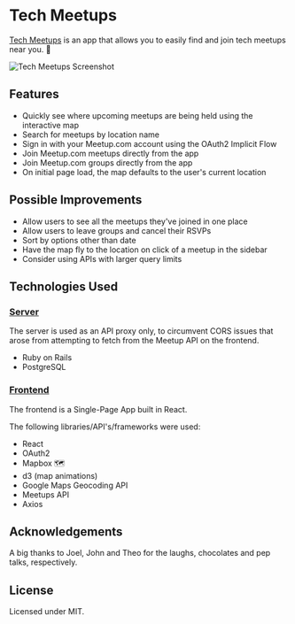 # Tech Meetups

[Tech Meetups](http://tech-meetups.herokuapp.com/) is an app that allows you to easily find and join tech meetups near you. 📍

![Tech Meetups Screenshot](https://media.giphy.com/media/XJMkWRCdSdehUwDbcA/giphy.gif)
<br/>

## Features
* Quickly see where upcoming meetups are being held using the interactive map
* Search for meetups by location name   
* Sign in with your Meetup.com account using the OAuth2 Implicit Flow
* Join Meetup.com meetups directly from the app
* Join Meetup.com groups directly from the app
* On initial page load, the map defaults to the user's current location

## Possible Improvements
* Allow users to see all the meetups they've joined in one place
* Allow users to leave groups and cancel their RSVPs
* Sort by options other than date
* Have the map fly to the location on click of a meetup in the sidebar
* Consider using APIs with larger query limits

## Technologies Used
### [Server](https://github.com/amandytang/techmeetups-server)
The server is used as an API proxy only, to circumvent CORS issues that arose from attempting to fetch from the Meetup API on the frontend.
* Ruby on Rails
* PostgreSQL  

### [Frontend](https://github.com/amandytang/techmeetups)
The frontend is a Single-Page App built in React.

The following libraries/API's/frameworks were used:
* React
* OAuth2
* Mapbox 🗺
* d3 (map animations)
* Google Maps Geocoding API
* Meetups API  
* Axios

## Acknowledgements
A big thanks to Joel, John and Theo for the laughs, chocolates and pep talks, respectively.

## License
Licensed under MIT.
